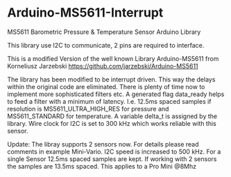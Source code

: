 Arduino-MS5611-Interrupt
========================

MS5611 Barometric Pressure & Temperature Sensor Arduino Library

This library use I2C to communicate, 2 pins are required to interface.

This is a modified Version of the well known Library Arduino-MS5611
from Korneliusz Jarzebski https://github.com/jarzebski/Arduino-MS5611

The library has been modified to be interrupt driven.
This way the delays within the original code are eliminated.
There is plenty of time now to implement more sophisticated filters etc.
A generated flag data_ready helps to feed a filter with a minimum of
latency. I.e. 12.5ms spaced samples if resolution is MS5611_ULTRA_HIGH_RES
for pressure and MS5611_STANDARD for temperature. A variable delta_t
is assigned by the library. Wire clock for I2C is set to 300 kHz
which works reliable with this sensor.

Update:
The libray supports 2 sensors now. For details please read comments in example Mini-Vario.
I2C speed is increased to 500 kHz. For a single Sensor 12.5ms spaced samples are kept.
If working with 2 sensors the samples are 13.5ms spaced.
This applies to a Pro Mini @8Mhz 

